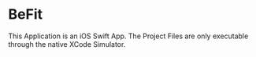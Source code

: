 # BeFit

This Application is an iOS Swift App. The Project Files are only executable through the native XCode Simulator.
